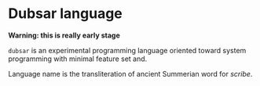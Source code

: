 # Dubsar language #

**Warning: this is really early stage**

`dubsar` is an experimental programming language oriented toward system programming with minimal feature set and.

Language name is the transliteration of ancient Summerian word for _scribe_.